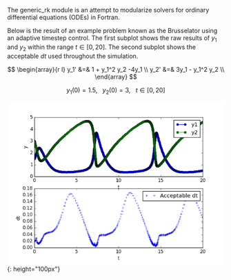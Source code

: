 The generic_rk module is an attempt to modularize solvers for ordinary differential equations (ODEs) in Fortran.

Below is the result of an example problem known as the Brusselator using an adaptive timestep control. The first subplot shows the raw results of $y_1$ and $y_2$ within the range $t \in [0, 20]$. The second subplot shows the acceptable $dt$ used throughout the simulation.

$$
\begin{array}{r l}
y_1' &=& 1 + y_1^2 y_2 -4y_1 \\
y_2' &=& 3y_1 - y_1^2 y_2 \\
\end{array}
$$

$$ y_1(0) = 1.5, ~~~ y_2(0) = 3, ~~~ t \in [0, 20]$$

![sample](plot.png){: height="100px"}
